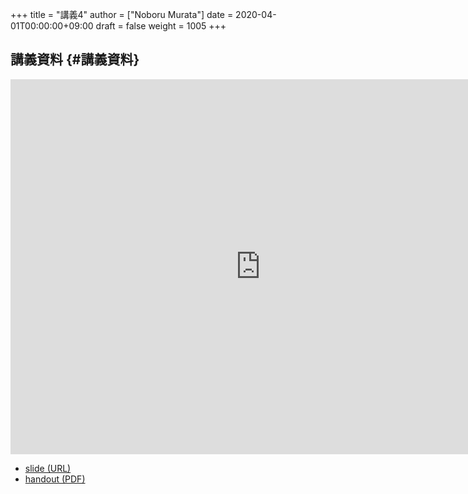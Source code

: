 +++
title = "講義4"
author = ["Noboru Murata"]
date = 2020-04-01T00:00:00+09:00
draft = false
weight = 1005
+++

## 講義資料 {#講義資料}

<iframe src="https://noboru-murata.github.io/probability-statistics/slides/slide04.html"
	width="800" height="600" frameborder="0"
	allowfullscreen="allowfullscreen"
	allow="geolocation *; microphone *; camera *; midi *; encrypted-media *">
</iframe>

-   [slide (URL)](https://noboru-murata.github.io/probability-statistics/slides/slide04.html)
-   [handout (PDF)](https://noboru-murata.github.io/probability-statistics/pdfs/slide04.pdf)